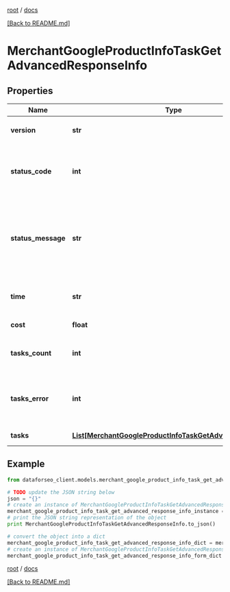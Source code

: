 [root](./../ "root") / [docs](./ "docs")

[[Back to README.md]](./../README.md "[Back to README.md]")

# MerchantGoogleProductInfoTaskGetAdvancedResponseInfo

## Properties

Name | Type | Description | Notes
------------ | ------------- | ------------- | -------------
**version** | **str** | the current version of the API | [optional]
**status_code** | **int** | general status code you can find the full list of the response codes here | [optional]
**status_message** | **str** | general informational message you can find the full list of general informational messages here | [optional]
**time** | **str** | total execution time, seconds | [optional]
**cost** | **float** | total tasks cost, USD | [optional]
**tasks_count** | **int** | the number of tasks in the tasks array | [optional]
**tasks_error** | **int** | the number of tasks in the tasks array returned with an error | [optional]
**tasks** | [**List[MerchantGoogleProductInfoTaskGetAdvancedTaskInfo]**](MerchantGoogleProductInfoTaskGetAdvancedTaskInfo.md) | array of tasks | [optional]

## Example

```python
from dataforseo_client.models.merchant_google_product_info_task_get_advanced_response_info import MerchantGoogleProductInfoTaskGetAdvancedResponseInfo

# TODO update the JSON string below
json = "{}"
# create an instance of MerchantGoogleProductInfoTaskGetAdvancedResponseInfo from a JSON string
merchant_google_product_info_task_get_advanced_response_info_instance = MerchantGoogleProductInfoTaskGetAdvancedResponseInfo.from_json(json)
# print the JSON string representation of the object
print MerchantGoogleProductInfoTaskGetAdvancedResponseInfo.to_json()

# convert the object into a dict
merchant_google_product_info_task_get_advanced_response_info_dict = merchant_google_product_info_task_get_advanced_response_info_instance.to_dict()
# create an instance of MerchantGoogleProductInfoTaskGetAdvancedResponseInfo from a dict
merchant_google_product_info_task_get_advanced_response_info_form_dict = merchant_google_product_info_task_get_advanced_response_info.from_dict(merchant_google_product_info_task_get_advanced_response_info_dict)
```

  

[root](./../ "root") / [docs](./ "docs")

[[Back to README.md]](./../README.md "[Back to README.md]")